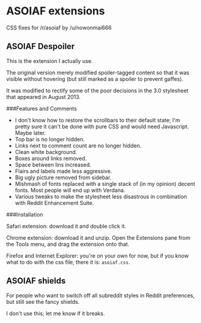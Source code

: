 ASOIAF extensions
=================

CSS fixes for /r/asoiaf by /u/nowonmai666

ASOIAF Despoiler
----------------

This is the extension I actually use.

The original version merely modified spoiler-tagged content so that it was visible without hovering (but still marked as a spoiler to prevent gaffes).

It was modified to rectify some of the poor decisions in the 3.0 stylesheet that appeared in August 2013.

###Features and Comments

* I don't know how to restore the scrollbars to their default state; I'm pretty sure it can't be done with pure CSS and would need Javascript. Maybe later.
* Top bar is no longer hidden.
* Links next to comment count are no longer hidden.
* Clean white background.
* Boxes around links removed.
* Space between lins increased.
* Flairs and labels made less aggressive.
* Big ugly picture removed from sidebar.
* Mishmash of fonts replaced with a single stack of (in my opinion) decent fonts. Most people will end up with Verdana.
* Various tweaks to make the stylesheet less disastrous in combination with Reddit Enhancement Suite.

###Installation

Safari extension: download it and double click it.

Chrome extension: download it and unzip. Open the Extensions pane from the Tools menu, and drag the extension onto that.

Firefox and Internet Explorer: you're on your own for now, but if you know what to do with the css file, there it is: `asoiaf.css`.

ASOIAF shields
-------------

For people who want to switch off all subreddit styles in Reddit preferences, but still see the fancy shields.

I don't use this; let me know if it breaks.